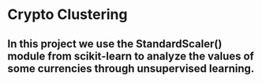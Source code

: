 # Crypto Clustering 
## In this project we use the StandardScaler() module from scikit-learn to analyze the values ​​of some currencies through unsupervised learning. 
